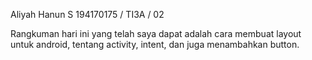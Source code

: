 Aliyah Hanun S
194170175 / TI3A / 02

Rangkuman hari ini yang telah saya dapat adalah cara membuat layout untuk android, tentang activity, intent, dan juga menambahkan button.
